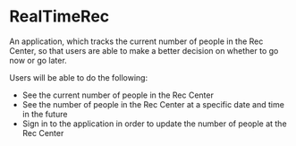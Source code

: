 # RealTimeRec
An application, which tracks the current number of people in the Rec Center, so that users are able to make a better decision on whether to go now or go later.

Users will be able to do the following:
- See the current number of people in the Rec Center
- See the number of people in the Rec Center at a specific date and time in the future
- Sign in to the application in order to update the number of people at the Rec Center